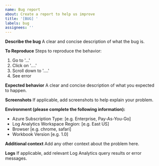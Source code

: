 ```yaml
---
name: Bug report
about: Create a report to help us improve
title: '[BUG] '
labels: bug
assignees: ''
---
```


**Describe the bug**
A clear and concise description of what the bug is.

**To Reproduce**
Steps to reproduce the behavior:
1. Go to '...'
2. Click on '....'
3. Scroll down to '....'
4. See error

**Expected behavior**
A clear and concise description of what you expected to happen.

**Screenshots**
If applicable, add screenshots to help explain your problem.

**Environment (please complete the following information):**
- Azure Subscription Type: [e.g. Enterprise, Pay-As-You-Go]
- Log Analytics Workspace Region: [e.g. East US]
- Browser [e.g. chrome, safari]
- Workbook Version [e.g. 1.0]

**Additional context**
Add any other context about the problem here.

**Logs**
If applicable, add relevant Log Analytics query results or error messages.
